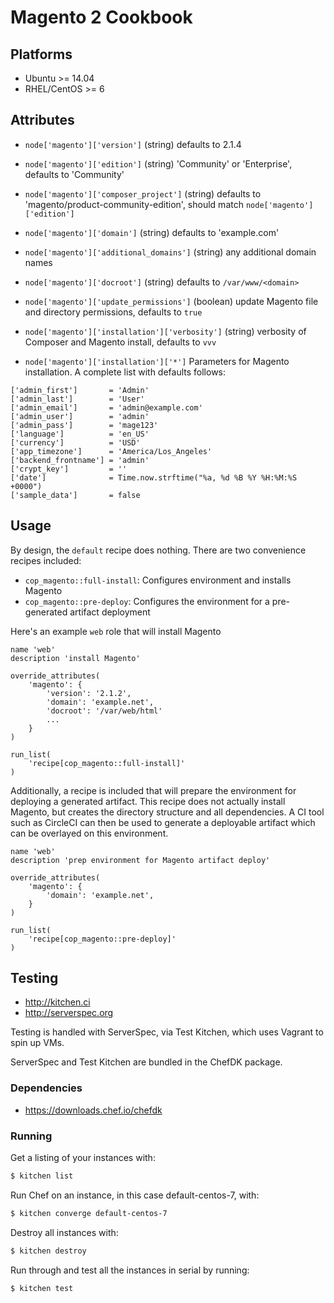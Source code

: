 # Magento 2 Cookbook

## Platforms

* Ubuntu >= 14.04
* RHEL/CentOS >= 6

## Attributes

* `node['magento']['version']` (string) defaults to 2.1.4
* `node['magento']['edition']` (string) 'Community' or 'Enterprise', defaults to 'Community'
* `node['magento']['composer_project']` (string) defaults to 'magento/product-community-edition', should match `node['magento']['edition']`

* `node['magento']['domain']` (string) defaults to 'example.com'
* `node['magento']['additional_domains']` (string) any additional domain names

* `node['magento']['docroot']` (string) defaults to `/var/www/<domain>`

* `node['magento']['update_permissions']` (boolean) update Magento file and directory permissions, defaults to `true`

* `node['magento']['installation']['verbosity']` (string) verbosity of Composer and Magento install, defaults to `vvv` 

* `node['magento']['installation']['*']` Parameters for Magento installation. A complete list with defaults follows:

```
['admin_first']       = 'Admin'
['admin_last']        = 'User'
['admin_email']       = 'admin@example.com'
['admin_user']        = 'admin'
['admin_pass']        = 'mage123'
['language']          = 'en_US'
['currency']          = 'USD'
['app_timezone']      = 'America/Los_Angeles'
['backend_frontname'] = 'admin'
['crypt_key']         = ''
['date']              = Time.now.strftime("%a, %d %B %Y %H:%M:%S +0000")
['sample_data']       = false
```

## Usage

By design, the `default` recipe does nothing. There are two convenience recipes included:
* `cop_magento::full-install`: Configures environment and installs Magento
* `cop_magento::pre-deploy`: Configures the environment for a pre-generated artifact deployment

Here's an example `web` role that will install Magento

```
name 'web'
description 'install Magento'

override_attributes(
    'magento': {
        'version': '2.1.2',
        'domain': 'example.net',
        'docroot': '/var/web/html'
        ...
    }
)

run_list(
    'recipe[cop_magento::full-install]'
)
```

Additionally, a recipe is included that will prepare the environment for deploying a generated artifact.
This recipe does not actually install Magento, but creates the directory structure and all dependencies.
A CI tool such as CircleCI can then be used to generate a deployable artifact which can be overlayed on
this environment.

```
name 'web'
description 'prep environment for Magento artifact deploy'

override_attributes(
    'magento': {
        'domain': 'example.net',
    }
)

run_list(
    'recipe[cop_magento::pre-deploy]'
)
```

## Testing
* http://kitchen.ci
* http://serverspec.org

Testing is handled with ServerSpec, via Test Kitchen, which uses Vagrant to spin up VMs.

ServerSpec and Test Kitchen are bundled in the ChefDK package.

### Dependencies
* https://downloads.chef.io/chefdk

### Running
Get a listing of your instances with:

```bash
$ kitchen list
```

Run Chef on an instance, in this case default-centos-7, with:

```bash
$ kitchen converge default-centos-7
```

Destroy all instances with:

```bash
$ kitchen destroy
```

Run through and test all the instances in serial by running:

```bash
$ kitchen test
```
